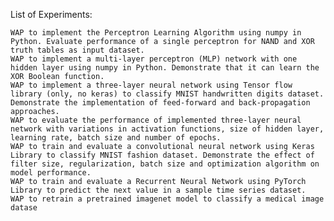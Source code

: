 List of Experiments:

    WAP to implement the Perceptron Learning Algorithm using numpy in Python. Evaluate performance of a single perceptron for NAND and XOR truth tables as input dataset.
    WAP to implement a multi-layer perceptron (MLP) network with one hidden layer using numpy in Python. Demonstrate that it can learn the XOR Boolean function.
    WAP to implement a three-layer neural network using Tensor flow library (only, no keras) to classify MNIST handwritten digits dataset. Demonstrate the implementation of feed-forward and back-propagation approaches.
    WAP to evaluate the performance of implemented three-layer neural network with variations in activation functions, size of hidden layer, learning rate, batch size and number of epochs.
    WAP to train and evaluate a convolutional neural network using Keras Library to classify MNIST fashion dataset. Demonstrate the effect of filter size, regularization, batch size and optimization algorithm on model performance.
    WAP to train and evaluate a Recurrent Neural Network using PyTorch Library to predict the next value in a sample time series dataset.
    WAP to retrain a pretrained imagenet model to classify a medical image datase

